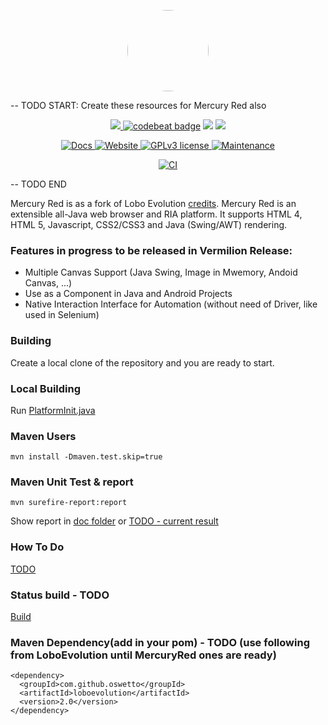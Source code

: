 <p align="center">
	<img src="https://avatars.githubusercontent.com/u/96488353?s=200&v=4" height="130" style="width:130px; border-radius: 50%">
</p>
-- TODO START: Create these resources for Mercury Red also
<p align="center">	
	<a href="https://www.codacy.com/gh/LoboEvolution/LoboEvolution/dashboard?utm_source=github.com&amp;utm_medium=referral&amp;utm_content=LoboEvolution/LoboEvolution&amp;utm_campaign=Badge_Grade" alt="Codacy">
		<img src="https://app.codacy.com/project/badge/Grade/899f68bba4a5463d8a7699821d840c5c" />
	</a>
	<a href="https://codebeat.co/projects/github-com-loboevolution-loboevolution-master"><img alt="codebeat badge" src="https://codebeat.co/badges/74e4393e-77b9-44a9-ad98-0b33fb839754" /></a>
	<a href="https://codeclimate.com/github/LoboEvolution/LoboEvolution/maintainability"><img src="https://api.codeclimate.com/v1/badges/eaeed65cfc69b72b4701/maintainability" /></a>
	<a href="" alt="PRs">
		<img src="https://img.shields.io/badge/PRs-welcome-brightgreen.svg" />
	</a>
</p>
<p align="center">
	<a href="https://loboevolution.github.io/LoboEvolution-maven-release/index.html">
		<img src="https://inch-ci.org/github/oswetto/LoboEvolution.svg" alt="Docs">
	</a>
	<a href="http://sourceforge.net/projects/loboevolution/">
		<img src="https://img.shields.io/website-up-down-green-red/http/shields.io.svg" alt="Website">
	</a>
	<a href="https://github.com/oswetto/LoboEvolution/blob/master/LICENSE/">
		<img src="https://img.shields.io/badge/License-GPLv3-blue.svg" alt="GPLv3 license">
	</a>
	<a href="https://github.com/oswetto/LoboEvolution/commits/master">
		<img src="https://img.shields.io/badge/Maintained%3F-yes-green.svg" alt="Maintenance">
	</a>
</p>

<p align="center">
	<a href="https://github.com/oswetto/LoboEvolution/actions?query=workflow%3A%22Java+CI%22">
		<img src="https://github.com/oswetto/LoboEvolution/workflows/Java%20CI/badge.svg" alt="CI">
	</a>
</p>

-- TODO END

Mercury Red is as a fork of Lobo Evolution [credits](https://github.com/LoboEvolution/LoboEvolution).
Mercury Red is an extensible all-Java web browser and RIA platform. It supports HTML 4, HTML 5, Javascript, CSS2/CSS3 and Java (Swing/AWT) rendering.

### Features in progress to be released in Vermilion Release:
 - Multiple Canvas Support (Java Swing, Image in Mwemory, Andoid Canvas, ...)
 - Use as a Component in Java and Android Projects
 - Native Interaction Interface for Automation (without need of Driver, like used in Selenium)


### Building
Create a local clone of the repository and you are ready to start.

### Local Building
Run 
[PlatformInit.java](https://github.com/MercuryRed/MercuryRed/blob/master/LoboEvo/src/main/java/org/loboevolution/init/PlatformInit.java)

### Maven Users
```
mvn install -Dmaven.test.skip=true
```

### Maven Unit Test & report
```
mvn surefire-report:report
```

Show report in [doc folder](https://github.com/MercuryRed/MercuryRed/tree/master/docs) or [TODO - current result](https://mercuryred.github.io/MercuryRed/)


### How To Do
[TODO](https://github.com/MercuryRed/MercuryRed/wiki/How-TODO)

### Status build - TODO
[Build](https://github.com/MercuryRed/MercuryRed/actions)

### Maven Dependency(add in your pom) - TODO (use following from LoboEvolution until MercuryRed ones are ready)
```
<dependency>
  <groupId>com.github.oswetto</groupId>
  <artifactId>loboevolution</artifactId>
  <version>2.0</version>
</dependency>
```
